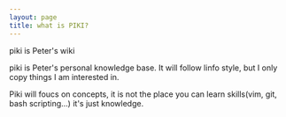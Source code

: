 ```yaml
---
layout: page
title: what is PIKI?
---
```

piki is Peter's wiki

piki is Peter's personal knowledge base. It will follow linfo style, but I
only copy things I am interested in. 

Piki will foucs on concepts, it is not the place you can learn skills(vim,
git, bash  scripting...) it's just knowledge.
